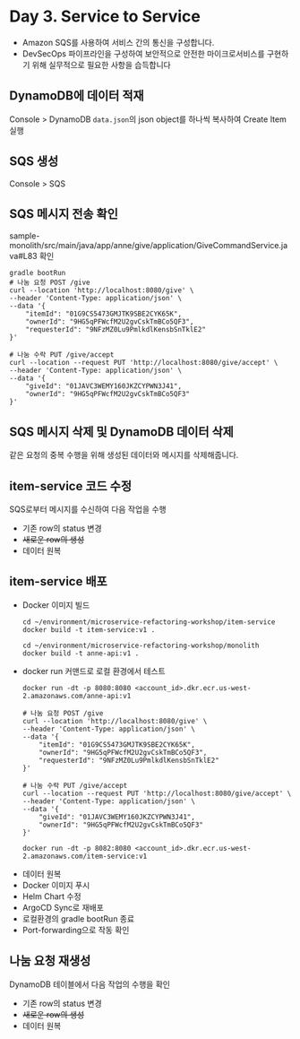 # Day 3. Service to Service
- Amazon SQS를 사용하여 서비스 간의 통신을 구성합니다.
- DevSecOps 파이프라인을 구성하여 보안적으로 안전한 마이크로서비스를 구현하기 위해 실무적으로 필요한 사항을 습득합니다

## DynamoDB에 데이터 적재
Console > DynamoDB
`data.json`의 json object를 하나씩 복사하여 Create Item 실행

## SQS 생성
Console > SQS

## SQS 메시지 전송 확인
sample-monolith/src/main/java/app/anne/give/application/GiveCommandService.java#L83 확인

```
gradle bootRun
# 나눔 요청 POST /give
curl --location 'http://localhost:8080/give' \
--header 'Content-Type: application/json' \
--data '{
    "itemId": "01G9CS5473GMJTK9SBE2CYK65K",
    "ownerId": "9HG5qPFWcfM2U2gvCskTmBCo5QF3",
    "requesterId": "9NFzMZ0Lu9PmlkdlKensbSnTklE2"
}'

# 나눔 수락 PUT /give/accept
curl --location --request PUT 'http://localhost:8080/give/accept' \
--header 'Content-Type: application/json' \
--data '{
    "giveId": "01JAVC3WEMY160JKZCYPWN3J41",
    "ownerId": "9HG5qPFWcfM2U2gvCskTmBCo5QF3"
}'
```

## SQS 메시지 삭제 및 DynamoDB 데이터 삭제
같은 요청의 중복 수행을 위해 생성된 데이터와 메시지를 삭제해줍니다.

## item-service 코드 수정
SQS로부터 메시지를 수신하여 다음 작업을 수행
- 기존 row의 status 변경
- ~~새로운 row의 생성~~
- 데이터 원복

## item-service 배포
- Docker 이미지 빌드
  ```
  cd ~/environment/microservice-refactoring-workshop/item-service
  docker build -t item-service:v1 .

  cd ~/environment/microservice-refactoring-workshop/monolith
  docker build -t anne-api:v1 .
  ```
- docker run 커맨드로 로컬 환경에서 테스트
  ```
  docker run -dt -p 8080:8080 <account_id>.dkr.ecr.us-west-2.amazonaws.com/anne-api:v1

  # 나눔 요청 POST /give
  curl --location 'http://localhost:8080/give' \
  --header 'Content-Type: application/json' \
  --data '{
      "itemId": "01G9CS5473GMJTK9SBE2CYK65K",
      "ownerId": "9HG5qPFWcfM2U2gvCskTmBCo5QF3",
      "requesterId": "9NFzMZ0Lu9PmlkdlKensbSnTklE2"
  }'
    
  # 나눔 수락 PUT /give/accept
  curl --location --request PUT 'http://localhost:8080/give/accept' \
  --header 'Content-Type: application/json' \
  --data '{
      "giveId": "01JAVC3WEMY160JKZCYPWN3J41",
      "ownerId": "9HG5qPFWcfM2U2gvCskTmBCo5QF3"
  }'

  docker run -dt -p 8082:8080 <account_id>.dkr.ecr.us-west-2.amazonaws.com/item-service:v1
  ```
- 데이터 원복
- Docker 이미지 푸시
- Helm Chart 수정
- ArgoCD Sync로 재배포
- 로컬환경의 gradle bootRun 종료
- Port-forwarding으로 작동 확인

## 나눔 요청 재생성
DynamoDB 테이블에서 다음 작업의 수행을 확인
- 기존 row의 status 변경
- ~~새로운 row의 생성~~
- 데이터 원복





